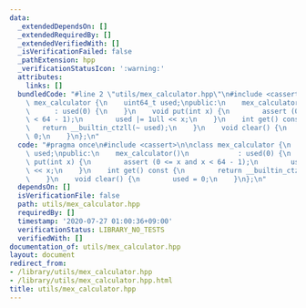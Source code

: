 ```yaml
---
data:
  _extendedDependsOn: []
  _extendedRequiredBy: []
  _extendedVerifiedWith: []
  _isVerificationFailed: false
  _pathExtension: hpp
  _verificationStatusIcon: ':warning:'
  attributes:
    links: []
  bundledCode: "#line 2 \"utils/mex_calculator.hpp\"\n#include <cassert>\n\nclass\
    \ mex_calculator {\n    uint64_t used;\npublic:\n    mex_calculator()\n      \
    \      : used(0) {\n    }\n    void put(int x) {\n        assert (0 <= x and x\
    \ < 64 - 1);\n        used |= 1ull << x;\n    }\n    int get() const {\n     \
    \   return __builtin_ctzll(~ used);\n    }\n    void clear() {\n        used =\
    \ 0;\n    }\n};\n"
  code: "#pragma once\n#include <cassert>\n\nclass mex_calculator {\n    uint64_t\
    \ used;\npublic:\n    mex_calculator()\n            : used(0) {\n    }\n    void\
    \ put(int x) {\n        assert (0 <= x and x < 64 - 1);\n        used |= 1ull\
    \ << x;\n    }\n    int get() const {\n        return __builtin_ctzll(~ used);\n\
    \    }\n    void clear() {\n        used = 0;\n    }\n};\n"
  dependsOn: []
  isVerificationFile: false
  path: utils/mex_calculator.hpp
  requiredBy: []
  timestamp: '2020-07-27 01:00:36+09:00'
  verificationStatus: LIBRARY_NO_TESTS
  verifiedWith: []
documentation_of: utils/mex_calculator.hpp
layout: document
redirect_from:
- /library/utils/mex_calculator.hpp
- /library/utils/mex_calculator.hpp.html
title: utils/mex_calculator.hpp
---
```

